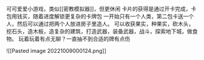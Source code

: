 可可爱爱小游戏，类似[[密教模拟器]]，但更休闲
卡片的获得是通过开卡完成，卡包用钱买，随着进度解锁更复杂的卡牌包
一开始只有一个人类，第二包卡送一个人，然后可以通过把两个人放进房子里造人。
可以收获果实，种果实，砍木头，挖石头，造木板，造复杂的建筑，打造武器，装备武器，战斗，探索地下城，做食物。
玩着玩着有点无聊？一直抽不到合适的牌有点伤





![[Pasted image 20221009000124.png]]